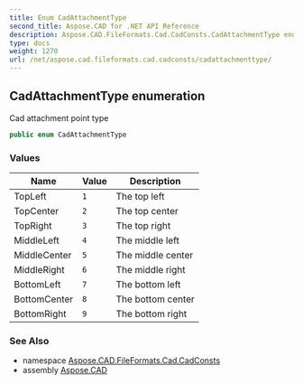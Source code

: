 ```yaml
---
title: Enum CadAttachmentType
second_title: Aspose.CAD for .NET API Reference
description: Aspose.CAD.FileFormats.Cad.CadConsts.CadAttachmentType enum. Cad attachment point type
type: docs
weight: 1270
url: /net/aspose.cad.fileformats.cad.cadconsts/cadattachmenttype/
---
```

## CadAttachmentType enumeration

Cad attachment point type

```csharp
public enum CadAttachmentType
```

### Values

| Name | Value | Description |
| --- | --- | --- |
| TopLeft | `1` | The top left |
| TopCenter | `2` | The top center |
| TopRight | `3` | The top right |
| MiddleLeft | `4` | The middle left |
| MiddleCenter | `5` | The middle center |
| MiddleRight | `6` | The middle right |
| BottomLeft | `7` | The bottom left |
| BottomCenter | `8` | The bottom center |
| BottomRight | `9` | The bottom right |

### See Also

* namespace [Aspose.CAD.FileFormats.Cad.CadConsts](../../aspose.cad.fileformats.cad.cadconsts/)
* assembly [Aspose.CAD](../../)


